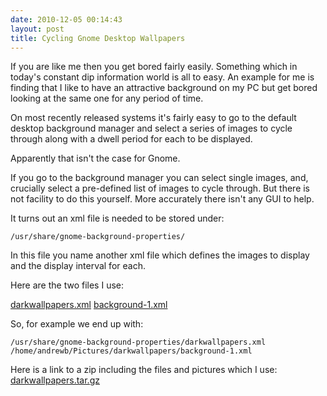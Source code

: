 ```yaml
---
date: 2010-12-05 00:14:43
layout: post
title: Cycling Gnome Desktop Wallpapers
---
```


If you are like me then you get bored fairly easily. Something which in today's
constant dip information world is all to easy. An example for me is finding that
I like to have an attractive background on my PC but get bored looking at the
same one for any period of time.

On most recently released systems it's fairly easy to go to the default desktop
background manager and select a series of images to cycle through along with a
dwell period for each to be displayed.

Apparently that isn't the case for Gnome.

If you go to the background manager you can select single images, and, crucially
select a pre-defined list of images to cycle through. But there is not facility
to do this yourself. More accurately there isn't any GUI to help.

It turns out an xml file is needed to be stored under:

    /usr/share/gnome-background-properties/

In this file you name another xml file which defines the images to display and
the display interval for each.

Here are the two files I use:

[darkwallpapers.xml](http://sinotr.eu/darkwallpapers/darkwallpapers.xml)
[background-1.xml](http://sinotr.eu/darkwallpapers/background-1.xml)

So, for example we end up with:

    /usr/share/gnome-background-properties/darkwallpapers.xml
    /home/andrewb/Pictures/darkwallpapers/background-1.xml

Here is a link to a zip including the files and pictures which I use:
[darkwallpapers.tar.gz](http://sinotr.eu/darkwallpapers/darkwallpapers.tar.gz)
